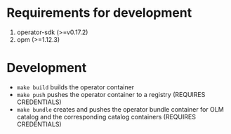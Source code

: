 # Requirements for development

1. operator-sdk (>=v0.17.2)
2. opm (>=1.12.3)


# Development

- `make build`  builds the operator container
- `make push`  pushes the operator container to a registry (REQUIRES CREDENTIALS)
- `make bundle`  creates and pushes the operator bundle container for OLM catalog and the corresponding catalog containers (REQUIRES CREDENTIALS)
